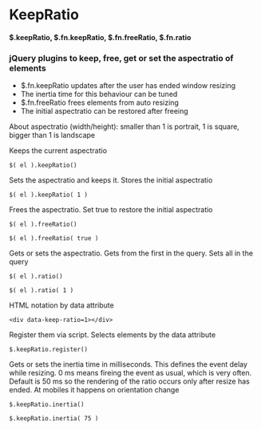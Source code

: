 # KeepRatio 
#### $.keepRatio, $.fn.keepRatio, $.fn.freeRatio, $.fn.ratio

### jQuery plugins to keep, free, get or set the aspectratio of elements

- $.fn.keepRatio updates after the user has ended window resizing 
- The inertia time for this behaviour can be tuned
- $.fn.freeRatio frees elements from auto resizing
- The initial aspectratio can be restored after freeing

About aspectratio (width/height):
smaller than 1 is portrait, 1 is square, bigger than 1 is landscape


Keeps the current aspectratio
```
$( el ).keepRatio()

```
Sets the aspectratio and keeps it. Stores the initial aspectratio
```
$( el ).keepRatio( 1 )

```
Frees the aspectratio. Set true to restore the initial aspectratio
```
$( el ).freeRatio()

$( el ).freeRatio( true )

```
Gets or sets the aspectratio. Gets from the first in the query. Sets all in the query
```
$( el ).ratio()

$( el ).ratio( 1 )

```
HTML notation by data attribute
```
<div data-keep-ratio=1></div>

```
Register them via script. Selects elements by the data attribute
```
$.keepRatio.register()

```
Gets or sets the inertia time in milliseconds. This defines the event delay while resizing. 0 ms means fireing the event as usual, which is very often.
Default is 50 ms so the rendering of the ratio occurs only after resize has ended. At mobiles it happens on orientation change

```
$.keepRatio.inertia()

$.keepRatio.inertia( 75 )

```